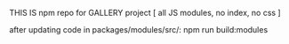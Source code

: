 THIS IS npm repo for GALLERY project [ all JS modules, no index, no css ]


after updating code in packages/modules/src/:
npm run build:modules